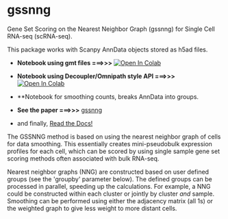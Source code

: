 # gssnng
Gene Set Scoring on the Nearest Neighbor Graph (gssnng) for Single Cell RNA-seq (scRNA-seq).


This package works with Scanpy AnnData objects stored as h5ad files.


  * **Notebook using gmt files  ===>>>**  [![Open In Colab](https://colab.research.google.com/assets/colab-badge.svg)](https://colab.research.google.com/github/IlyaLab/gssnng/blob/main/notebooks/gssnng_quick_start.ipynb)

  * **Notebook using Decoupler/Omnipath style API ===>>>** [![Open In Colab](https://colab.research.google.com/assets/colab-badge.svg)](https://colab.research.google.com/github/IlyaLab/gssnng/blob/main/notebooks/Scoring_PBMC_data_with_the_GSSNNG_decoupleR_API.ipynb)

  * **Notebook for smoothing counts, breaks AnnData into groups.

  * **See the paper ===>>>** [gssnng](https://academic.oup.com/bioinformaticsadvances/article/3/1/vbad150/7321111?login=false)

  * and finally, [Read the Docs!](https://gssnng.readthedocs.io/en/latest/)


The GSSNNG method is based on using the nearest neighbor graph of cells for data smoothing. This essentially creates 
mini-pseudobulk expression profiles for each cell, which can be scored by using single sample gene set scoring 
methods often associated with bulk RNA-seq. 

Nearest neighbor graphs (NNG) are constructed based on user defined groups (see the 'groupby' parameter below). 
The defined groups can be processed in parallel, speeding up the calculations. For example, a NNG could be 
constructed within each cluster or jointly by cluster *and* sample. Smoothing can be performed using either the 
adjacency matrix (all 1s) or the weighted graph to give less weight to more distant cells.
